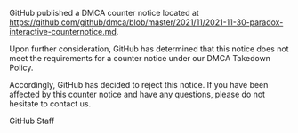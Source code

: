 GitHub published a DMCA counter notice located at https://github.com/github/dmca/blob/master/2021/11/2021-11-30-paradox-interactive-counternotice.md.

Upon further consideration, GitHub has determined that this notice does not meet the requirements for a counter notice under our DMCA Takedown Policy.

Accordingly, GitHub has decided to reject this notice. If you have been affected by this counter notice and have any questions, please do not hesitate to contact us.

GitHub Staff
